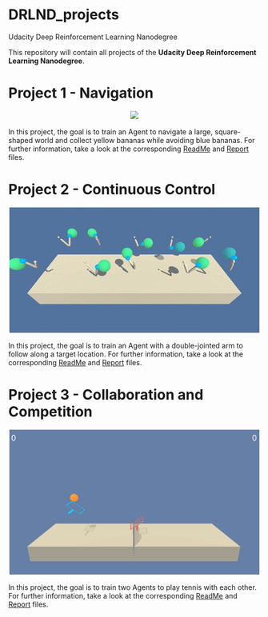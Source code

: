 # DRLND_projects
Udacity Deep Reinforcement Learning Nanodegree

This repository will contain all projects of the **Udacity Deep Reinforcement Learning Nanodegree**. 

# Project 1 - Navigation

<p align="center">
<img src="https://github.com/alxwdm/DRLND_projects/blob/master/p1_navigation/pics/banana.gif" width="500">
</p>

In this project, the goal is to train an Agent to navigate a large, square-shaped world and collect yellow bananas while avoiding blue bananas. For further information, take a look at the corresponding [ReadMe](https://github.com/alxwdm/DRLND_projects/blob/master/p1_navigation/README.md) and [Report](https://github.com/alxwdm/DRLND_projects/blob/master/p1_navigation/Report.md) files.

# Project 2 - Continuous Control

<p align="center">
<img src="https://github.com/alxwdm/DRLND_projects/blob/master/p2_continuouscontrol/pics/reacher.gif" width="500">
</p>

In this project, the goal is to train an Agent with a double-jointed arm to follow along a target location. For further information, take a look at the corresponding [ReadMe](https://github.com/alxwdm/DRLND_projects/blob/master/p2_continuouscontrol/README.md) and [Report](https://github.com/alxwdm/DRLND_projects/blob/master/p2_continuouscontrol/Report.md) files.

# Project 3 - Collaboration and Competition

<p align="center">
<img src="https://github.com/alxwdm/DRLND_projects/blob/master/p3_collaboration/pics/tennis.gif" width="500">
</p>

In this project, the goal is to train two Agents to play tennis with each other. For further information, take a look at the corresponding [ReadMe](https://github.com/alxwdm/DRLND_projects/blob/master/p3_collaboration/README.md) and [Report](https://github.com/alxwdm/DRLND_projects/blob/master/p3_collaboration/Report.md) files.

